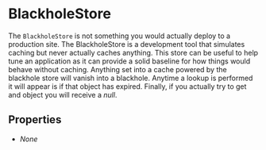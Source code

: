 # BlackholeStore

The `BlackholeStore` is not something you would actually deploy to a production site. The BlackholeStore is a development tool that simulates caching but never actually caches anything. This store can be useful to help tune an application as it can provide a solid baseline for how things would behave without caching. Anything set into a cache powered by the blackhole store will vanish into a blackhole. Anytime a lookup is performed it will appear is if that object has expired. Finally, if you actually try to get and object you will receive a *null*.

## Properties 
* *None*